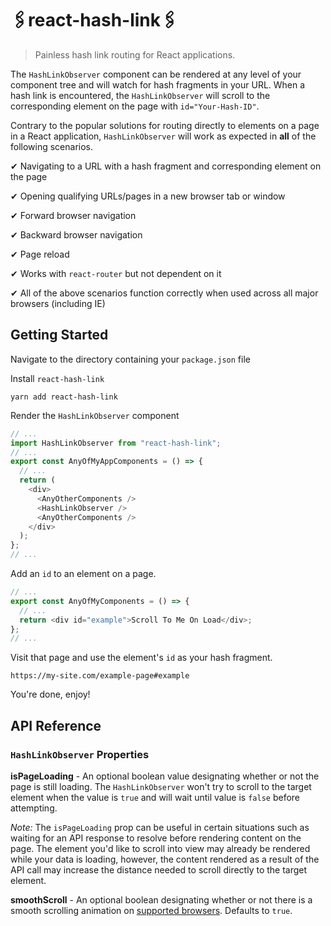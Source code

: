 # 🖇react-hash-link🖇

> Painless hash link routing for React applications.

The `HashLinkObserver` component can be rendered at any level of your component tree and will watch for hash fragments in your URL. When a hash link is encountered, the `HashLinkObserver` will scroll to the corresponding element on the page with `id="Your-Hash-ID"`.

Contrary to the popular solutions for routing directly to elements on a page in a React application, `HashLinkObserver` will work as expected in **all** of the following scenarios.

✔ Navigating to a URL with a hash fragment and corresponding element on the page

✔ Opening qualifying URLs/pages in a new browser tab or window

✔ Forward browser navigation

✔ Backward browser navigation

✔ Page reload

✔ Works with `react-router` but not dependent on it

✔ All of the above scenarios function correctly when used across all major browsers (including IE)

## Getting Started

Navigate to the directory containing your `package.json` file

Install `react-hash-link`

```shell
yarn add react-hash-link
```

Render the `HashLinkObserver` component

```javascript
// ...
import HashLinkObserver from "react-hash-link";
// ...
export const AnyOfMyAppComponents = () => {
  // ...
  return (
    <div>
      <AnyOtherComponents />
      <HashLinkObserver />
      <AnyOtherComponents />
    </div>
  );
};
// ...
```

Add an `id` to an element on a page.

```javascript
// ...
export const AnyOfMyComponents = () => {
  // ...
  return <div id="example">Scroll To Me On Load</div>;
};
// ...
```

Visit that page and use the element's `id` as your hash fragment.

`https://my-site.com/example-page#example`

You're done, enjoy!

## API Reference

### `HashLinkObserver` Properties

**isPageLoading** - An optional boolean value designating whether or not the page is still loading. The `HashLinkObserver` won't try to scroll to the target element when the value is `true` and will wait until value is `false` before attempting.

_Note:_ The `isPageLoading` prop can be useful in certain situations such as waiting for an API response to resolve before rendering content on the page. The element you'd like to scroll into view may already be rendered while your data is loading, however, the content rendered as a result of the API call may increase the distance needed to scroll directly to the target element.

**smoothScroll** - An optional boolean designating whether or not there is a smooth scrolling animation on [supported browsers](https://caniuse.com/#feat=scrollintoview). Defaults to `true`.
